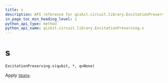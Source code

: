 ```yaml
---
title: s
description: API reference for qiskit.circuit.library.ExcitationPreserving.s
in_page_toc_min_heading_level: 1
python_api_type: method
python_api_name: qiskit.circuit.library.ExcitationPreserving.s
---
```


# s

<span id="qiskit.circuit.library.ExcitationPreserving.s" />

`ExcitationPreserving.s(qubit, *, q=None)`

Apply [`SGate`](qiskit.circuit.library.SGate "qiskit.circuit.library.SGate").

